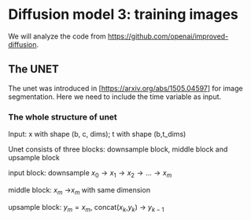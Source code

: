 # Diffusion model 3: training images

We will analyze the code from https://github.com/openai/improved-diffusion.

## The UNET
The unet was introduced in [https://arxiv.org/abs/1505.04597] for image segmentation. Here we need to include the time variable as input.

### The whole structure of unet
Input: x with shape (b, c, dims); t with shape (b,t_dims)

Unet consists of three blocks: downsample block, middle block and upsample block

  input block: downsample $x_0\to x_1\to x_2\to ...\to x_m$
  
  middle block: $x_m$ ->$x_m$ with same dimension
  
  upsample block: $y_m = x_m$, concat($x_{k}$,$y_k$) -> $y_{k-1}$
